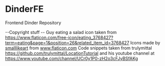# DinderFE
Frontend Dinder Repository

--Copyright stuff --
Guy eating a salad icon taken from https://www.flaticon.com/free-icon/eating_3768427?term=eating&page=1&position=26&related_item_id=3768427
Icons made by <a href="https://www.flaticon.com/authors/smalllikeart" title="smalllikeart">smalllikeart</a> from <a href="https://www.flaticon.com/" title="Flaticon"> www.flaticon.com</a>
Code snippets taken from trulymittal https://github.com/trulymittal/LocationTutorial
and his youtube channel at https://www.youtube.com/channel/UCr0y1P0-zH2o3cFJyBSfAKg
